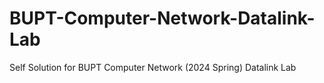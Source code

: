 # BUPT-Computer-Network-Datalink-Lab

Self Solution for BUPT Computer Network (2024 Spring) Datalink Lab
